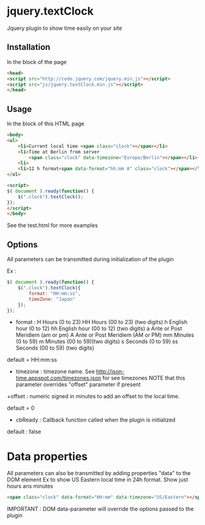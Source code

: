 # jquery.textClock
Jquery plugin to show time easily on your site

## Installation
In the <head> block of the page
```html
<head>
<script src="http://code.jquery.com/jquery.min.js"></script>
<script src="js/jquery.textClock.min.js"></script>
</head>
```

## Usage
In the <body> block of this HTML page

```html
<body>
<ul>
	<li>Current local time <span class="clock"></span></li>
	<li>Time at Berlin from server
		<span class="clock" data-timezone="Europe/Berlin"></span></li>
	<li>
	<li>12 h format<span data-format="hh:mm A" class="clock"></span></li>
</ul>

<script>
$( document ).ready(function() {
	$(".clock").textClock();
});
</script>
</body>
```
See the test.html for more examples

## Options
All parameters can be transmitted during initialization of the plugin

Ex :
```javascript
$( document ).ready(function() {
	$(".clock").textClock({
		format: "HH:mm:ss",
		timeZone: "Japan"
	});
});

```

* format :
H    Hours (0 to 23)
HH   Hours (00 to 23) (two digits)
h    English hour (0 to 12)
hh   English hour (00 to 12) (two digits)
a    Ante or Post Meridiem (am or pm)
A    Ante or Post Meridiem (AM or PM)
mm   Minutes (0 to 59)
m    Minutes (00 to 59)(two digits)
s    Seconds (0 to 59)
ss   Seconds (00 to 59) (two digits)

default = HH:mm:ss

* timezone :
timezone name. See http://json-time.appspot.com/timezones.json for see timezones
NOTE that this parameter overrides "offset" parameter if present

+offset :
numeric signed in minutes to add an offset to the local time.

default = 0

* cbReady :
Callback function called when the plugin is initialized

default : false

# Data properties
All parameters can also be transmitted by adding properties "data" to the DOM element
Ex to show US Eastern local time in 24h format. Show just hours ans minutes
```html
<span class="clock" data-format="HH:mm" data-timezone="US/Eastern"></span>
```

IMPORTANT :
DOM data-parameter will override the options passed to the plugin
